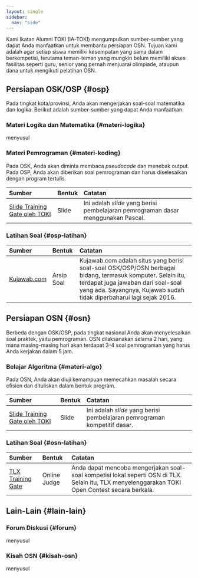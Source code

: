 ```yaml
---
layout: single
sidebar:
  nav: "side"
---
```


Kami Ikatan Alumni TOKI (IA-TOKI) mengumpulkan sumber-sumber yang dapat Anda manfaatkan untuk membantu persiapan OSN. Tujuan kami adalah agar setiap siswa memiliki kesempatan yang sama dalam berkompetisi, terutama teman-teman yang mungkin belum memiliki akses fasilitas seperti guru, senior yang pernah menjuarai olimpiade, ataupun dana untuk mengikuti pelatihan OSN.

## Persiapan OSK/OSP {#osp}

Pada tingkat kota/provinsi, Anda akan mengerjakan soal-soal matematika dan logika. Berikut adalah sumber-sumber yang dapat Anda manfaatkan.

### Materi Logika dan Matematika {#materi-logika}

menyusul


### Materi Pemrograman {#materi-koding}

Pada OSK, Anda akan diminta membaca *pseudocode* dan menebak output. Pada OSP, Anda akan diberikan soal pemrograman dan harus diselesaikan dengan program tertulis.

| Sumber | Bentuk | Catatan |
|:--|:--|:--|
| [Slide Training Gate oleh TOKI](https://github.com/ia-toki/training-gate-id-pdf/archive/master.zip) | Slide | Ini adalah *slide* yang berisi pembelajaran pemrograman dasar menggunakan Pascal.  |


### Latihan Soal {#osp-latihan}

| Sumber | Bentuk | Catatan |
|:--|:--|:--|
| [Kujawab.com](https://www.kujawab.com/) | Arsip Soal | Kujawab.com adalah situs yang berisi soal-soal OSK/OSP/OSN berbagai bidang, termasuk komputer. Selain itu, terdapat juga jawaban dari soal-soal yang ada. Sayangnya, Kujawab sudah tidak diperbaharui lagi sejak 2016.  |

## Persiapan OSN {#osn}

Berbeda dengan OSK/OSP, pada tingkat nasional Anda akan menyelesaikan soal praktek, yaitu pemrograman. OSN dilaksanakan selama 2 hari, yang mana masing-masing hari akan terdapat 3-4 soal pemrograman yang harus Anda kerjakan dalam 5 jam.

### Belajar Algoritma {#materi-algo}

Pada OSN, Anda akan diuji kemampuan memecahkan masalah secara efisien dan dituliskan dalam bentuk program. 

| Sumber | Bentuk | Catatan |
|:--|:--|:--|
| [Slide Training Gate oleh TOKI](https://github.com/ia-toki/training-gate-id-pdf/archive/master.zip) | Slide | Ini adalah *slide* yang berisi pembelajaran pemrograman kompetitif dasar.  |


### Latihan Soal {#osn-latihan}

| Sumber | Bentuk | Catatan |
|:--|:--|:--|
| [TLX Training Gate](https://training.ia-toki.org) | Online Judge | Anda dapat mencoba mengerjakan soal-soal kompetisi lokal seperti OSN di TLX. Selain itu, TLX menyelenggarakan TOKI Open Contest secara berkala. |

## Lain-Lain {#lain-lain}


### Forum Diskusi {#forum}

menyusul

### Kisah OSN {#kisah-osn}

menyusul







